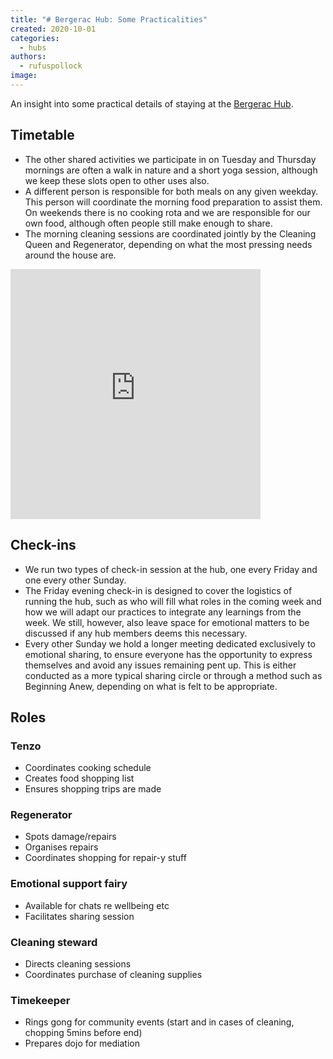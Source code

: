```yaml
---
title: "# Bergerac Hub: Some Practicalities"
created: 2020-10-01
categories: 
  - hubs
authors: 
  - rufuspollock
image:
---
```


An insight into some practical details of staying at the [Bergerac Hub](https://lifeitself.org/hubs/bergerac/).

## Timetable

-   The other shared activities we participate in on Tuesday and Thursday mornings are often a walk in nature and a short yoga session, although we keep these slots open to other uses also.
-   A different person is responsible for both meals on any given weekday. This person will coordinate the morning food preparation to assist them. On weekends there is no cooking rota and we are responsible for our own food, although often people still make enough to share.
-   The morning cleaning sessions are coordinated jointly by the Cleaning Queen and Regenerator, depending on what the most pressing needs around the house are.


<iframe src="https://docs.google.com/spreadsheets/d/1xxRCdSBs26EIboLCEodnWzOcXSb5SazdSyshNIIWkPs/edit#gid=0" height="400px" width="400px" frameborder="0" scrolling="no"></iframe> 

## Check-ins

-   We run two types of check-in session at the hub, one every Friday and one every other Sunday.
-   The Friday evening check-in is designed to cover the logistics of running the hub, such as who will fill what roles in the coming week and how we will adapt our practices to integrate any learnings from the week. We still, however, also leave space for emotional matters to be discussed if any hub members deems this necessary.
-   Every other Sunday we hold a longer meeting dedicated exclusively to emotional sharing, to ensure everyone has the opportunity to express themselves and avoid any issues remaining pent up. This is either conducted as a more typical sharing circle or through a method such as Beginning Anew, depending on what is felt to be appropriate.

## Roles

### Tenzo

-   Coordinates cooking schedule
-   Creates food shopping list
-   Ensures shopping trips are made

### Regenerator

-   Spots damage/repairs
-   Organises repairs
-   Coordinates shopping for repair-y stuff

### Emotional support fairy

-   Available for chats re wellbeing etc
-   Facilitates sharing session

### Cleaning steward

-   Directs cleaning sessions
-   Coordinates purchase of cleaning supplies

### Timekeeper

-   Rings gong for community events (start and in cases of cleaning, chopping 5mins before end)
-   Prepares dojo for mediation

